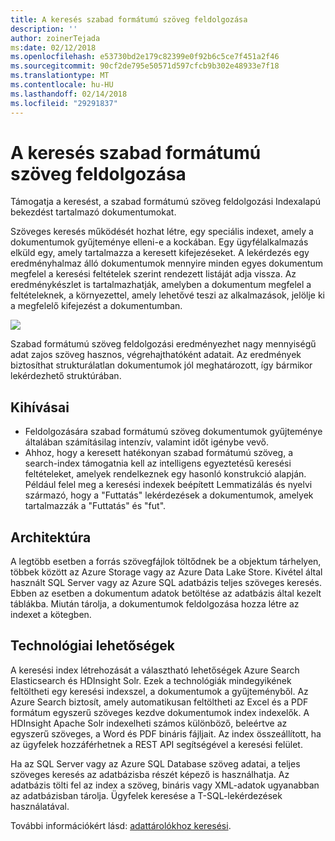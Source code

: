 ```yaml
---
title: A keresés szabad formátumú szöveg feldolgozása
description: ''
author: zoinerTejada
ms:date: 02/12/2018
ms.openlocfilehash: e53730bd2e179c82399e0f92b6c5ce7f451a2f46
ms.sourcegitcommit: 90cf2de795e50571d597cfcb9b302e48933e7f18
ms.translationtype: MT
ms.contentlocale: hu-HU
ms.lasthandoff: 02/14/2018
ms.locfileid: "29291837"
---
```

# <a name="processing-free-form-text-for-search"></a>A keresés szabad formátumú szöveg feldolgozása

Támogatja a keresést, a szabad formátumú szöveg feldolgozási Indexalapú bekezdést tartalmazó dokumentumokat.

Szöveges keresés működését hozhat létre, egy speciális indexet, amely a dokumentumok gyűjteménye elleni-e a kockában. Egy ügyfélalkalmazás elküld egy, amely tartalmazza a keresett kifejezéseket. A lekérdezés egy eredményhalmaz álló dokumentumok mennyire minden egyes dokumentum megfelel a keresési feltételek szerint rendezett listáját adja vissza. Az eredménykészlet is tartalmazhatják, amelyben a dokumentum megfelel a feltételeknek, a környezettel, amely lehetővé teszi az alkalmazások, jelölje ki a megfelelő kifejezést a dokumentumban. 

![](./images/search-pipeline.png)

Szabad formátumú szöveg feldolgozási eredményezhet nagy mennyiségű adat zajos szöveg hasznos, végrehajthatóként adatait. Az eredmények biztosíthat strukturálatlan dokumentumok jól meghatározott, így bármikor lekérdezhető struktúrában.


## <a name="challenges"></a>Kihívásai

- Feldolgozására szabad formátumú szöveg dokumentumok gyűjteménye általában számításilag intenzív, valamint időt igénybe vevő.
- Ahhoz, hogy a keresett hatékonyan szabad formátumú szöveg, a search-index támogatnia kell az intelligens egyeztetésű keresési feltételeket, amelyek rendelkeznek egy hasonló konstrukció alapján. Például felel meg a keresési indexek beépített Lemmatizálás és nyelvi származó, hogy a "Futtatás" lekérdezések a dokumentumok, amelyek tartalmazzák a "Futtatás" és "fut".

## <a name="architecture"></a>Architektúra

A legtöbb esetben a forrás szövegfájlok töltődnek be a objektum tárhelyen, többek között az Azure Storage vagy az Azure Data Lake Store. Kivétel által használt SQL Server vagy az Azure SQL adatbázis teljes szöveges keresés. Ebben az esetben a dokumentum adatok betöltése az adatbázis által kezelt táblákba. Miután tárolja, a dokumentumok feldolgozása hozza létre az indexet a kötegben.

## <a name="technology-choices"></a>Technológiai lehetőségek

A keresési index létrehozását a választható lehetőségek Azure Search Elasticsearch és HDInsight Solr. Ezek a technológiák mindegyikének feltöltheti egy keresési indexszel, a dokumentumok a gyűjteményből. Az Azure Search biztosít, amely automatikusan feltöltheti az Excel és a PDF formátum egyszerű szöveges kezdve dokumentumok index indexelők. A HDInsight Apache Solr indexelheti számos különböző, beleértve az egyszerű szöveges, a Word és PDF bináris fájljait. Az index összeállított, ha az ügyfelek hozzáférhetnek a REST API segítségével a keresési felület. 

Ha az SQL Server vagy az Azure SQL Database szöveg adatai, a teljes szöveges keresés az adatbázisba részét képező is használhatja. Az adatbázis tölti fel az index a szöveg, bináris vagy XML-adatok ugyanabban az adatbázisban tárolja. Ügyfelek keresése a T-SQL-lekérdezések használatával. 

További információkért lásd: [adattárolókhoz keresési](../technology-choices/search-options.md).
